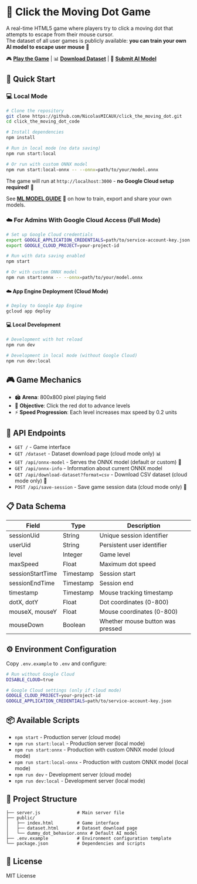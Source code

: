 # 🎯 Click the Moving Dot Game

A real-time HTML5 game where players try to click a moving dot that attempts to escape from their mouse cursor.  
The dataset of all user games is publicly available: **you can train your own AI model to escape user mouse** 🤖

🎮 **[Play the Game](https://clickthemovingdot.uc.r.appspot.com/)** | 📊 **[Download Dataset](https://clickthemovingdot.uc.r.appspot.com/dataset/)** | 🤖 **[Submit AI Model](https://clickthemovingdot.uc.r.appspot.com/submit)**

## 🚀 Quick Start

### 💻 Local Mode

```bash
# Clone the repository
git clone https://github.com/NicolasMICAUX/click_the_moving_dot.git
cd click_the_moving_dot_code

# Install dependencies
npm install

# Run in local mode (no data saving)
npm run start:local

# Or run with custom ONNX model
npm run start:local-onnx -- --onnx=path/to/your/model.onnx
```

The game will run at `http://localhost:3000` - **no Google Cloud setup required!** 🎉

See [**ML MODEL GUIDE**](ML_MODEL_GUIDE.md) 🧠 on how to train, export and share your own models.


### ☁️ For Admins With Google Cloud Access (Full Mode)

```bash
# Set up Google Cloud credentials
export GOOGLE_APPLICATION_CREDENTIALS=path/to/service-account-key.json
export GOOGLE_CLOUD_PROJECT=your-project-id

# Run with data saving enabled
npm start

# Or with custom ONNX model
npm run start:onnx -- --onnx=path/to/your/model.onnx
```

#### ☁️ App Engine Deployment (Cloud Mode)
```bash
# Deploy to Google App Engine
gcloud app deploy
```

#### 💻 Local Development
```bash
# Development with hot reload
npm run dev

# Development in local mode (without Google Cloud)
npm run dev:local
```

## 🎮 Game Mechanics

- 🏟️ **Arena**: 800x800 pixel playing field
- 🎯 **Objective**: Click the red dot to advance levels
- ⚡ **Speed Progression**: Each level increases max speed by 0.2 units

## 🔗 API Endpoints

- `GET /` - Game interface
- `GET /dataset` - Dataset download page (cloud mode only) 📊
- `GET /api/onnx-model` - Serves the ONNX model (default or custom) 🤖
- `GET /api/onnx-info` - Information about current ONNX model
- `GET /api/download-dataset?format=csv` - Download CSV dataset (cloud mode only) 📁
- `POST /api/save-session` - Save game session data (cloud mode only) 💾

## 📋 Data Schema

| Field | Type | Description |
|-------|------|-------------|
| sessionUid | String | Unique session identifier |
| userUid | String | Persistent user identifier |
| level | Integer | Game level |
| maxSpeed | Float | Maximum dot speed |
| sessionStartTime | Timestamp | Session start |
| sessionEndTime | Timestamp | Session end |
| timestamp | Timestamp | Mouse tracking timestamp |
| dotX, dotY | Float | Dot coordinates (0-800) |
| mouseX, mouseY | Float | Mouse coordinates (0-800) |
| mouseDown | Boolean | Whether mouse button was pressed |

## ⚙️ Environment Configuration

Copy `.env.example` to `.env` and configure:

```bash
# Run without Google Cloud
DISABLE_CLOUD=true

# Google Cloud settings (only if cloud mode)
GOOGLE_CLOUD_PROJECT=your-project-id
GOOGLE_APPLICATION_CREDENTIALS=path/to/service-account-key.json
```

## 📦 Available Scripts

- `npm start` - Production server (cloud mode)
- `npm run start:local` - Production server (local mode)
- `npm run start:onnx` - Production with custom ONNX model (cloud mode)
- `npm run start:local-onnx` - Production with custom ONNX model (local mode)
- `npm run dev` - Development server (cloud mode)
- `npm run dev:local` - Development server (local mode)

## 📁 Project Structure
```
├── server.js              # Main server file
├── public/
│   ├── index.html         # Game interface
│   ├── dataset.html       # Dataset download page
│   └── dummy_dot_behavior.onnx # Default AI model
├── .env.example           # Environment configuration template
└── package.json           # Dependencies and scripts
```

## 📄 License

MIT License

